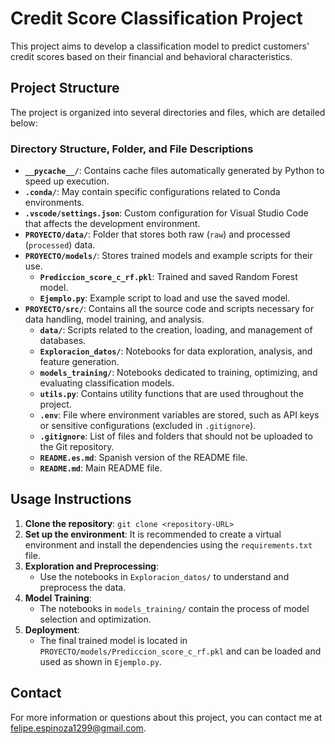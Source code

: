 # Credit Score Classification Project

This project aims to develop a classification model to predict customers' credit scores based on their financial and behavioral characteristics.

## Project Structure

The project is organized into several directories and files, which are detailed below:

### Directory Structure, Folder, and File Descriptions

- **`__pycache__/`**: Contains cache files automatically generated by Python to speed up execution.
- **`.conda/`**: May contain specific configurations related to Conda environments.
- **`.vscode/settings.json`**: Custom configuration for Visual Studio Code that affects the development environment.
- **`PROYECTO/data/`**: Folder that stores both raw (`raw`) and processed (`processed`) data.
- **`PROYECTO/models/`**: Stores trained models and example scripts for their use.
  - **`Prediccion_score_c_rf.pkl`**: Trained and saved Random Forest model.
  - **`Ejemplo.py`**: Example script to load and use the saved model.
- **`PROYECTO/src/`**: Contains all the source code and scripts necessary for data handling, model training, and analysis.
  - **`data/`**: Scripts related to the creation, loading, and management of databases.
  - **`Exploracion_datos/`**: Notebooks for data exploration, analysis, and feature generation.
  - **`models_training/`**: Notebooks dedicated to training, optimizing, and evaluating classification models.
  - **`utils.py`**: Contains utility functions that are used throughout the project.
  - **`.env`**: File where environment variables are stored, such as API keys or sensitive configurations (excluded in `.gitignore`).
  - **`.gitignore`**: List of files and folders that should not be uploaded to the Git repository.
  - **`README.es.md`**: Spanish version of the README file.
  - **`README.md`**: Main README file.

## Usage Instructions

1. **Clone the repository**: `git clone <repository-URL>`
2. **Set up the environment**: It is recommended to create a virtual environment and install the dependencies using the `requirements.txt` file.
3. **Exploration and Preprocessing**:
   - Use the notebooks in `Exploracion_datos/` to understand and preprocess the data.
4. **Model Training**:
   - The notebooks in `models_training/` contain the process of model selection and optimization.
5. **Deployment**:
   - The final trained model is located in `PROYECTO/models/Prediccion_score_c_rf.pkl` and can be loaded and used as shown in `Ejemplo.py`.

## Contact

For more information or questions about this project, you can contact me at felipe.espinoza1299@gmail.com.
